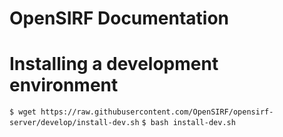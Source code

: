 # OpenSIRF Documentation

Installing a development environment
===============================

`$ wget https://raw.githubusercontent.com/OpenSIRF/opensirf-server/develop/install-dev.sh`
`$ bash install-dev.sh`
